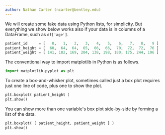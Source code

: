 ```yaml
---
author: Nathan Carter (ncarter@bentley.edu)
---
```


We will create some fake data using Python lists, for simplicity.  But everything we show below works also if your data is in columns of a DataFrame, such as `df['age']`.

```python
patient_id     = [   0,   1,   2,   3,   4,   5,   6,   7,   8,   9 ]
patient_height = [  60,  64,  64,  65,  66,  66,  70,  72,  72,  76 ]
patient_weight = [ 141, 182, 169, 204, 138, 198, 180, 175, 244, 196 ]
```

The conventional way to import matplotlib in Python is as follows.

```python
import matplotlib.pyplot as plt
```

To create a box-and-whisker plot, sometimes called just a box plot requires just one line of code, plus one to show the plot.

```python
plt.boxplot( patient_height )
plt.show()
```

You can show more than one variable's box plot side-by-side by forming a list of the data.

```python
plt.boxplot( [ patient_height, patient_weight ] )
plt.show()
```


